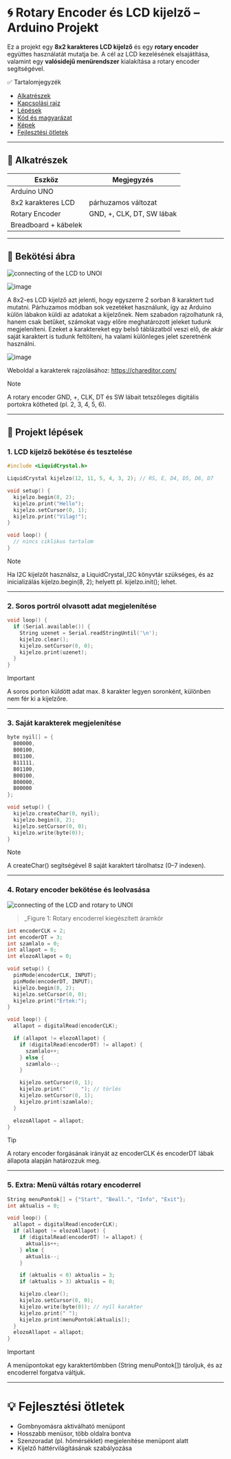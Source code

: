 # 🌀 Rotary Encoder és LCD kijelző – Arduino Projekt

Ez a projekt egy **8x2 karakteres LCD kijelző** és egy **rotary encoder** együttes használatát mutatja be. A cél az LCD kezelésének elsajátítása, valamint egy **valósidejű menürendszer** kialakítása a rotary encoder segítségével.

✅ Tartalomjegyzék
- [Alkatrészek](#alkatrészek)
- [Kapcsolási rajz](#kapcsolási-rajz)
- [Lépések](#lépések)
- [Kód és magyarázat](#kód-és-magyarázat)
- [Képek](#képek)
- [Fejlesztési ötletek](#fejlesztési-ötletek)

---

## 🧰 Alkatrészek

| Eszköz                    | Megjegyzés                  |
|---------------------------|-----------------------------|
| Arduino UNO               |                             |
| 8x2 karakteres LCD        |  párhuzamos változat        |
| Rotary Encoder            | GND, +, CLK, DT, SW lábak   |
| Breadboard + kábelek      |                             |

---

## 🔌 Bekötési ábra


![connecting of the LCD to UNOI](/3.%20feladat/3-1.png)

![image](https://github.com/user-attachments/assets/91db4bed-bd04-410e-a63b-39c450081c41)

A 8x2-es LCD kijelző azt jelenti, hogy egyszerre 2 sorban 8 karaktert tud mutatni. Párhuzamos módban sok vezetéket használunk, így az Arduino külön lábakon küldi az adatokat a kijelzőnek. Nem szabadon rajzolhatunk rá, hanem csak betűket, számokat vagy előre meghatározott jeleket tudunk megjeleníteni. Ezeket a karaktereket egy belső táblázatból veszi elő, de akár saját karaktert is tudunk feltölteni, ha valami különleges jelet szeretnénk használni.

![image](https://github.com/user-attachments/assets/c9db8946-716f-4887-8c29-470dd95f1279)

Weboldal a karakterek rajzolásához: https://chareditor.com/







> [!NOTE]
> A rotary encoder GND, +, CLK, DT és SW lábait tetszőleges digitális portokra kötheted (pl. 2, 3, 4, 5, 6).

---

## 🔢 Projekt lépések

### 1. LCD kijelző bekötése és tesztelése

```cpp
#include <LiquidCrystal.h>

LiquidCrystal kijelzo(12, 11, 5, 4, 3, 2); // RS, E, D4, D5, D6, D7

void setup() {
  kijelzo.begin(8, 2);
  kijelzo.print("Hello");
  kijelzo.setCursor(0, 1);
  kijelzo.print("Vilag!");
}

void loop() {
  // nincs ciklikus tartalom
}
```

> [!NOTE]
>Ha I2C kijelzőt használsz, a LiquidCrystal_I2C könyvtár szükséges, és az inicializálás kijelzo.begin(8, 2); helyett pl. kijelzo.init(); lehet.

---

### 2. Soros portról olvasott adat megjelenítése
```cpp
void loop() {
  if (Serial.available()) {
    String uzenet = Serial.readStringUntil('\n');
    kijelzo.clear();
    kijelzo.setCursor(0, 0);
    kijelzo.print(uzenet);
  }
}
```

> [!IMPORTANT]
>A soros porton küldött adat max. 8 karakter legyen soronként, különben nem fér ki a kijelzőre.

---


### 3. Saját karakterek megjelenítése
```cpp
byte nyil[] = {
  B00000,
  B00100,
  B01100,
  B11111,
  B01100,
  B00100,
  B00000,
  B00000
};

void setup() {
  kijelzo.createChar(0, nyil);
  kijelzo.begin(8, 2);
  kijelzo.setCursor(0, 0);
  kijelzo.write(byte(0));
}
```

> [!NOTE]
>A createChar() segítségével 8 saját karaktert tárolhatsz (0–7 indexen).

---


### 4. Rotary encoder bekötése és leolvasása

![connecting of the LCD and rotary to UNOI](/3.%20feladat/3-2.png)
>_Figure 1: Rotary encoderrel kiegészített áramkör

```cpp
int encoderCLK = 2;
int encoderDT = 3;
int szamlalo = 0;
int allapot = 0;
int elozoAllapot = 0;

void setup() {
  pinMode(encoderCLK, INPUT);
  pinMode(encoderDT, INPUT);
  kijelzo.begin(8, 2);
  kijelzo.setCursor(0, 0);
  kijelzo.print("Ertek:");
}

void loop() {
  allapot = digitalRead(encoderCLK);

  if (allapot != elozoAllapot) {
    if (digitalRead(encoderDT) != allapot) {
      szamlalo++;
    } else {
      szamlalo--;
    }

    kijelzo.setCursor(0, 1);
    kijelzo.print("     "); // törlés
    kijelzo.setCursor(0, 1);
    kijelzo.print(szamlalo);
  }

  elozoAllapot = allapot;
}
```

> [!TIP]
>A rotary encoder forgásának irányát az encoderCLK és encoderDT lábak állapota alapján határozzuk meg.

---


### 5. Extra: Menü váltás rotary encoderrel
```cpp
String menuPontok[] = {"Start", "Beall.", "Info", "Exit"};
int aktualis = 0;

void loop() {
  allapot = digitalRead(encoderCLK);
  if (allapot != elozoAllapot) {
    if (digitalRead(encoderDT) != allapot) {
      aktualis++;
    } else {
      aktualis--;
    }

    if (aktualis < 0) aktualis = 3;
    if (aktualis > 3) aktualis = 0;

    kijelzo.clear();
    kijelzo.setCursor(0, 0);
    kijelzo.write(byte(0)); // nyíl karakter
    kijelzo.print(" ");
    kijelzo.print(menuPontok[aktualis]);
  }
  elozoAllapot = allapot;
}
```

> [!IMPORTANT]
>A menüpontokat egy karaktertömbben (String menuPontok[]) tároljuk, és az encoderrel forgatva váltjuk.

---

# 💡 Fejlesztési ötletek
- Gombnyomásra aktiválható menüpont
- Hosszabb menüsor, több oldalra bontva
- Szenzoradat (pl. hőmérséklet) megjelenítése menüpont alatt
- Kijelző háttérvilágításának szabályozása

